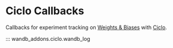 # Ciclo Callbacks

Callbacks for experiment tracking on [Weights & Biases](https://wandb.ai/site) with [Ciclo](https://github.com/cgarciae/ciclo).

::: wandb_addons.ciclo.wandb_log

